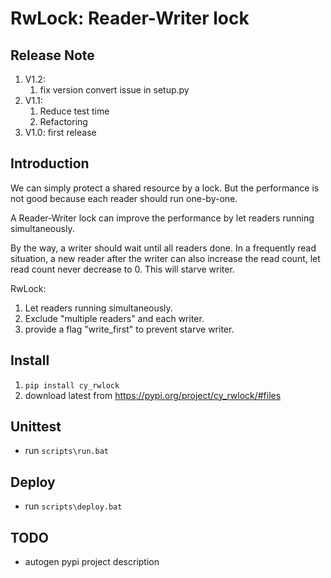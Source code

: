 # RwLock: Reader-Writer lock

## Release Note
1. V1.2: 
    1. fix version convert issue in setup.py
1. V1.1: 
    1. Reduce test time
    1. Refactoring
1. V1.0: first release

## Introduction
We can simply protect a shared resource by a lock. But the performance is not
good because each reader should run one-by-one.

A Reader-Writer lock can improve the performance by let readers running 
simultaneously.

By the way, a writer should wait until all readers done.
In a frequently read situation, a new reader after the writer can also increase
the read count, let read count never decrease to 0. 
This will starve writer.

RwLock:
1. Let readers running simultaneously.
1. Exclude "multiple readers" and each writer.
1. provide a flag "write_first" to prevent starve writer.

## Install
1. `pip install cy_rwlock`
1. download latest from https://pypi.org/project/cy_rwlock/#files


## Unittest
* run `scripts\run.bat`


## Deploy
- run `scripts\deploy.bat`


## TODO
* autogen pypi project description
